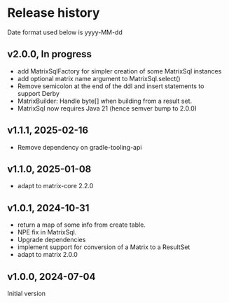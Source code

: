 # Release history
Date format used below is yyyy-MM-dd

## v2.0.0, In progress
- add MatrixSqlFactory for simpler creation of some MatrixSql instances
- add optional matrix name argument to MatrixSql.select()
- Remove semicolon at the end of the ddl and insert statements to support Derby
- MatrixBuilder: Handle byte[] when building from a result set. 
- MatrixSql now requires Java 21 (hence semver bump to 2.0.0)

## v1.1.1, 2025-02-16
- Remove dependency on gradle-tooling-api

## v1.1.0, 2025-01-08
- adapt to matrix-core 2.2.0

## v1.0.1, 2024-10-31
- return a map of some info from create table. 
- NPE fix in MatrixSql. 
- Upgrade dependencies
- implement support for conversion of a Matrix to a ResultSet
- adapt to matrix 2.0.0

## v1.0.0, 2024-07-04
Initial version